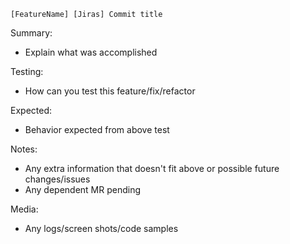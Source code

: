 `[FeatureName] [Jiras] Commit title`

Summary:
- Explain what was accomplished

Testing:
- How can you test this feature/fix/refactor

Expected:
- Behavior expected from above test

Notes:
- Any extra information that doesn't fit above or possible future changes/issues
- Any dependent MR pending

Media:
- Any logs/screen shots/code samples
